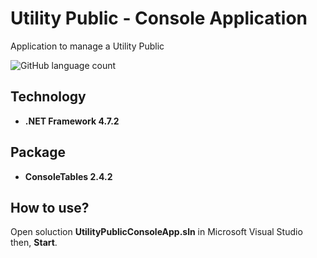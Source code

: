 # Utility Public - Console Application


Application to manage a Utility Public 

![GitHub language count](https://img.shields.io/github/languages/count/vicentejrlive/utility-public-management)

## Technology

- **.NET Framework 4.7.2**

## Package

- **ConsoleTables 2.4.2**

## How to use?

Open soluction **UtilityPublicConsoleApp.sln** in Microsoft Visual Studio then, **Start**.
